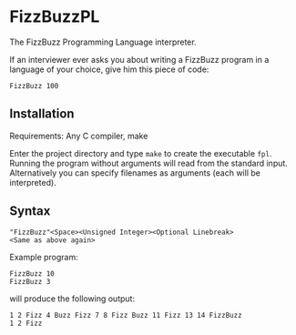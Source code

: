 # FizzBuzzPL
The FizzBuzz Programming Language interpreter.

If an interviewer ever asks you about writing a FizzBuzz program in a 
language of your choice, give him this piece of code:

```
FizzBuzz 100
```

## Installation

Requirements: Any C compiler, make

Enter the project directory and type `make` to create the executable `fpl`.
Running the program without arguments will read from the standard input.
Alternatively you can specify filenames as arguments (each will be interpreted).


## Syntax

```
"FizzBuzz"<Space><Unsigned Integer><Optional Linebreak>
<Same as above again>
```

Example program:
```
FizzBuzz 10
FizzBuzz 3
```
will produce the following output:
```
1 2 Fizz 4 Buzz Fizz 7 8 Fizz Buzz 11 Fizz 13 14 FizzBuzz
1 2 Fizz
```
